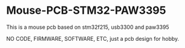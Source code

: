 # Mouse-PCB-STM32-PAW3395
This is a mouse pcb based on stm32f215, usb3300 and paw3395

NO CODE, FIRMWARE, SOFTWARE, ETC, just a pcb design for hobby.

